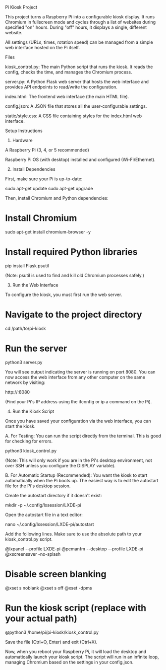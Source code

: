 Pi Kiosk Project

This project turns a Raspberry Pi into a configurable kiosk display. It runs Chromium in fullscreen mode and cycles through a list of websites during specified "on" hours. During "off" hours, it displays a single, different website.

All settings (URLs, times, rotation speed) can be managed from a simple web interface hosted on the Pi itself.

Files

kiosk_control.py: The main Python script that runs the kiosk. It reads the config, checks the time, and manages the Chromium process.

server.py: A Python Flask web server that hosts the web interface and provides API endpoints to read/write the configuration.

index.html: The frontend web interface (the main HTML file).

config.json: A JSON file that stores all the user-configurable settings.

static/style.css: A CSS file containing styles for the index.html web interface.

Setup Instructions

1. Hardware

A Raspberry Pi (3, 4, or 5 recommended)

Raspberry Pi OS (with desktop) installed and configured (Wi-Fi/Ethernet).

2. Install Dependencies

First, make sure your Pi is up-to-date:

sudo apt-get update
sudo apt-get upgrade



Then, install Chromium and Python dependencies:

# Install Chromium
sudo apt-get install chromium-browser -y

# Install required Python libraries
pip install Flask psutil



(Note: psutil is used to find and kill old Chromium processes safely.)

3. Run the Web Interface

To configure the kiosk, you must first run the web server.

# Navigate to the project directory
cd /path/to/pi-kiosk

# Run the server
python3 server.py



You will see output indicating the server is running on port 8080. You can now access the web interface from any other computer on the same network by visiting:

http://<your-pi-ip-address>:8080

(Find your Pi's IP address using the ifconfig or ip a command on the Pi).

4. Run the Kiosk Script

Once you have saved your configuration via the web interface, you can start the kiosk.

A. For Testing:
You can run the script directly from the terminal. This is good for checking for errors.

python3 kiosk_control.py



(Note: This will only work if you are in the Pi's desktop environment, not over SSH unless you configure the DISPLAY variable).

B. For Automatic Startup (Recommended):
You want the kiosk to start automatically when the Pi boots up. The easiest way is to edit the autostart file for the Pi's desktop session.

Create the autostart directory if it doesn't exist:

mkdir -p ~/.config/lxsession/LXDE-pi



Open the autostart file in a text editor:

nano ~/.config/lxsession/LXDE-pi/autostart



Add the following lines. Make sure to use the absolute path to your kiosk_control.py script.

@lxpanel --profile LXDE-pi
@pcmanfm --desktop --profile LXDE-pi
@xscreensaver -no-splash

# Disable screen blanking
@xset s noblank
@xset s off
@xset -dpms

# Run the kiosk script (replace with your actual path)
@python3 /home/pi/pi-kiosk/kiosk_control.py



Save the file (Ctrl+O, Enter) and exit (Ctrl+X).

Now, when you reboot your Raspberry Pi, it will load the desktop and automatically launch your kiosk script. The script will run in an infinite loop, managing Chromium based on the settings in your config.json.